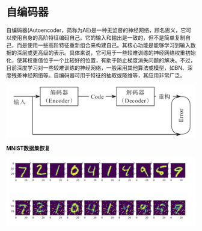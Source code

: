 # 自编码器

自编码器(Autoencoder，简称为AE)是一种无监督的神经网络，顾名思义，它可以使用自身的高阶特征编码自己。它的输入和输出是一致的，但不是简单复制自己，而是使用一些高阶特征重新组合来构建自己。其核心功能是能够学习到输入数据的深层或更高级的表示。具体来说，它可用于一些较难训练的神经网络权重初始化，使其权重值位于一个比较好的位置，有助于防止梯度消失问题的解决。不过，目前深度学习对一些较难训练的神经网络，一般采用其他算法或模型，如BN、深度残差神经网络等。自编码器可用于特征的抽取或降维等，其应用非常广泛。

![1555237473966](./images/1555237473966.png)

**MNIST数据集恢复**

![1555376841898](./images/1555376841898.png)